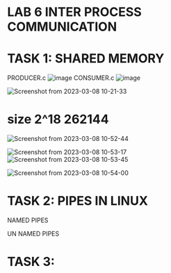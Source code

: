 # LAB 6  INTER PROCESS COMMUNICATION

# TASK 1:  SHARED MEMORY
PRODUCER.c
![image](https://user-images.githubusercontent.com/123716596/224354589-ac415913-bf04-4786-8d76-0db32d4e06b4.png)
CONSUMER.c
![image](https://user-images.githubusercontent.com/123716596/224354796-b8132564-9914-4f2e-8c18-66af9f93af18.png)

![Screenshot from 2023-03-08 10-21-33](https://user-images.githubusercontent.com/123716596/223626462-6d9cb67c-a918-4aba-b013-d810a8f3f684.png)

# size 2^18  262144
![Screenshot from 2023-03-08 10-52-44](https://user-images.githubusercontent.com/123716596/223630803-99f7d18e-56b5-4d9a-bd2e-402f94592504.png)

![Screenshot from 2023-03-08 10-53-17](https://user-images.githubusercontent.com/123716596/223630813-7208dffd-3502-485a-b8e8-572923baacd8.png)
![Screenshot from 2023-03-08 10-53-45](https://user-images.githubusercontent.com/123716596/223630823-20d89f0f-eff5-4c29-847a-a0d4b81a5a70.png)

![Screenshot from 2023-03-08 10-54-00](https://user-images.githubusercontent.com/123716596/223630827-602ee2fa-b3a6-4a18-9c2f-c0a74f2aeaf2.png)

# TASK 2: PIPES IN LINUX

NAMED PIPES

UN NAMED PIPES

# TASK 3: 
